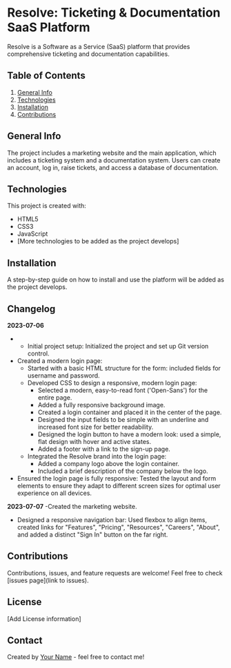 # Resolve: Ticketing & Documentation SaaS Platform

Resolve is a Software as a Service (SaaS) platform that provides comprehensive ticketing and documentation capabilities.

## Table of Contents
1. [General Info](#general-info)
2. [Technologies](#technologies)
3. [Installation](#installation)
4. [Contributions](#contributions)

## General Info
The project includes a marketing website and the main application, which includes a ticketing system and a documentation system. Users can create an account, log in, raise tickets, and access a database of documentation.

## Technologies
This project is created with:
- HTML5
- CSS3
- JavaScript
- [More technologies to be added as the project develops]

## Installation
A step-by-step guide on how to install and use the platform will be added as the project develops.

## Changelog

**2023-07-06**
- - Initial project setup: Initialized the project and set up Git version control.
- Created a modern login page:
  - Started with a basic HTML structure for the form: included fields for username and password.
  - Developed CSS to design a responsive, modern login page: 
    - Selected a modern, easy-to-read font ('Open-Sans') for the entire page.
    - Added a fully responsive background image.
    - Created a login container and placed it in the center of the page.
    - Designed the input fields to be simple with an underline and increased font size for better readability.
    - Designed the login button to have a modern look: used a simple, flat design with hover and active states.
    - Added a footer with a link to the sign-up page.
  - Integrated the Resolve brand into the login page: 
    - Added a company logo above the login container.
    - Included a brief description of the company below the logo.
- Ensured the login page is fully responsive: Tested the layout and form elements to ensure they adapt to different screen sizes for optimal user experience on all devices.

**2023-07-07**
-Created the marketing website.
  - Designed a responsive navigation bar: Used flexbox to align items, created links for "Features", "Pricing", "Resources", "Careers", "About", and added a distinct "Sign In" button on the far right.


## Contributions
Contributions, issues, and feature requests are welcome! 
Feel free to check [issues page](link to issues).

## License
[Add License information]

## Contact
Created by [Your Name](mailto:yourmail@domain.com) - feel free to contact me!
